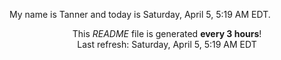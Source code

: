My name is Tanner and today is Saturday, April 5, 5:19 AM EDT.

<p align="center">This <i>README</i> file is generated <b>every 3 hours</b>!</br>Last refresh: Saturday, April 5, 5:19 AM EDT<br /></p>
